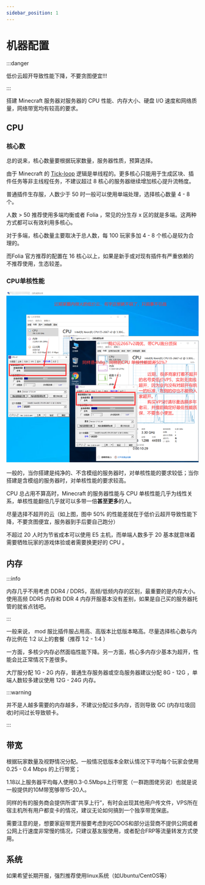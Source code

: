 ```yaml
---
sidebar_position: 1
---
```


# 机器配置

:::danger

低价云超开导致性能下降，不要贪图便宜!!!

:::

搭建 Minecraft 服务器对服务器的 CPU 性能、内存大小、硬盘 I/O 速度和网络质量，网络带宽均有较高的要求。

## CPU

### 核心数

总的说来，核心数量要根据玩家数量，服务器性质，预算选择。

由于 Minecraft 的 [Tick-loop](/docs/准备工作/基础知识/如何评判服务器卡顿.md) 逻辑是单线程的。更多核心只能用于生成区块、插件任务等非主线程任务，不建议超过 8 核心的服务器继续增加核心提升流畅度。

普通插件生存服，人数少于 50 时一般可以使用单端处理，选择核心数量 4 - 8 个。

人数 > 50 推荐使用多端均衡或者 Folia ，常见的分生存 x 区的就是多端。这两种方式都可以有效利用多核心。

对于多端，核心数量主要取决于总人数，每 100 玩家多加 4 - 8 个核心是较为合理的。

而Folia 官方推荐的配置在 16 核心以上，如果是新手或对现有插件有严重依赖的不推荐使用，生态较差。

### CPU单核性能

![](_images/cpu.jpg)

一般的，当你搭建是纯净的、不含模组的服务器时，对单核性能的要求较低；当你搭建是含模组的服务器时，对单核性能的要求较高。

CPU 总占用不算高时，Minecraft 的服务器性能与 CPU 单核性能几乎为线性关系，单核性能翻倍几乎就可以多带一倍**甚至更多**的人。

尽量选择不超开的云（如上图，图中 50% 的性能差就在于低价云超开导致性能下降，不要贪图便宜，服务器到手后要自己跑分）

不超过 20 人时为节省成本可以使用 E5 主机，而单端人数多于 20 基本就意味着需要牺牲玩家的游戏体验或者需要换更好的 CPU 。

## 内存

:::info

内存几乎不用考虑 DDR4 / DDR5，高频/低频内存的区别，最重要的是内存大小。使用高频 DDR5 内存和 DDR 4 内存开服基本没有差别，如果是自己买的服务器托管的就省点钱吧。

:::

一般来说， mod 服比插件服占用高、高版本比低版本略高。尽量选择核心数与内存比例在 1:2 以上的套餐（推荐 1:2 - 1:4 ）

一方面，多核少内存必然面临性能下降。另一方面，核心多内存少基本为超开，性能会比正常情况下差很多。

大厅服分配 1G - 2G 内存，普通生存服务器或空岛服务器建议分配 8G - 12G ，单端人数较多建议使用 12G - 24G 内存。

:::warning

并不是人越多需要的内存越多，不建议分配过多内存，否则导致 GC (内存垃圾回收)时间过长导致顿卡。

:::

## 带宽

根据玩家数量及视野情况分配。一般情况低版本全默认情况下平均每个玩家会使用 0.25 - 0.4 Mbps 的上行带宽；

1.18以上服务器平均每人使用0.3-0.5Mbps上行带宽（一群跑图佬另说）也就是说一般提供的10M带宽够带15-20人。

同样的有的服务商会提供所谓“共享上行”，有时会出现其他用户传文件，VPS所在宿主机所有用户都变卡的情况，建议无论如何搞到一个独享带宽保底。

需要注意的是，想要家庭带宽开服要考虑到吃DDOS和部分运营商不提供公网或者公网上行速度非常慢的情况，只建议基友服使用，或者配合FRP等流量转发方式使用。

## 系统

如果希望长期开服，强烈推荐使用linux系统（如Ubuntu/CentOS等）
